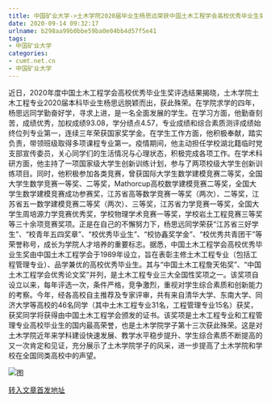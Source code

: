 ```yaml
---
title: 中国矿业大学->土木学院2020届毕业生杨思远荣获中国土木工程学会高校优秀毕业生奖 | cumt.net.cn
date: 2020-09-14 09:32:17
urlname: b298aa99b0bbe59ba0e04bb4d57f5e41
tags: 
- 中国矿业大学
categories:
- cumt.net.cn
- 中国矿业大学
---
```

近日，2020年度中国土木工程学会高校优秀毕业生奖评选结果揭晓，土木学院土木工程专业2020届本科毕业生杨思远脱颖而出，获此殊荣。在学院求学的四年，杨思远同学勤奋好学，寻求上进，是一名全面发展的学生。在学习方面，他勤奋刻苦，成绩优秀，加权成绩93.08，学分绩点4.57，专业成绩和综合素质测评成绩始终位列专业第一，连续三年荣获国家奖学金。在学生工作方面，他积极奉献，踏实负责，带领班级取得多项课程专业第一。疫情期间，他主动担任学校湖北籍临时党支部宣传委员，关心同学们的生活情况与心理状态，积极完成各项工作。在学术科研方面，他主持了一项国家级大学生创新训练计划，参与了两项校级大学生创新训练项目。同时，他积极参加各类竞赛，曾获国际大学生数学建模竞赛二等奖，全国大学生数学竞赛一等奖、二等奖，Mathorcup高校数学建模竞赛二等奖，全国大学生数学建模竞赛成功参赛奖，江苏省高等数学竞赛一等奖（两次）、二等奖，江苏省五一数学建模竞赛二等奖（两次）、三等奖，江苏省力学竞赛一等奖，全国大学生周培源力学竞赛优秀奖，学校物理学术竞赛一等奖，学校岩土工程竞赛三等奖等三十余项竞赛奖项。正是在自己的不懈努力下，杨思远同学荣获“江苏省三好学生”、“校青年五四奖章”、“校优秀毕业生”、“校协鑫奖学金”、“校优秀共青团干”等荣誉称号，成长为学院人才培养的重要标志。据悉，中国土木工程学会高校优秀毕业生奖由中国土木工程学会于1989年设立，旨在表彰主修土木工程专业（包括工程管理专业）、品学兼优的高校优秀毕业生。其与“中国土木工程詹天佑奖”、“中国土木工程学会优秀论文奖”并列，是土木工程专业三大全国性奖项之一。该奖项自设立以来，每年评选一次，条件严格，竞争激烈，重视对学生综合素质和创新能力的考察。今年，经各高校自主推荐及专家评审，共有来自清华大学、东南大学、同济大学等高校的46名同学（其中土木工程专业31名，工程管理专业15名）获奖，获奖同学将获得由中国土木工程学会颁发的证书。该奖项是土木工程专业和工程管理专业高校毕业生的国内最高荣誉，也是土木学院学子第十三次获此殊荣。这是对土木学院近年来学科建设快速发展、教学水平稳步提升、学生综合素质不断提高的又一次肯定和见证，充分展示了土木学院学子的风采，进一步提高了土木学院和学校在全国同类高校中的声望。

![图](http://xwzx.cumt.edu.cn/_upload/article/images/af/c8/fd2f1401459eb467ced51389c1a8/74e13a76-2c39-407b-bfa9-710325390dd6.jpg)

[转入文章首发地址](http://xwzx.cumt.edu.cn/c3/d6/c523a574422/page.htm)